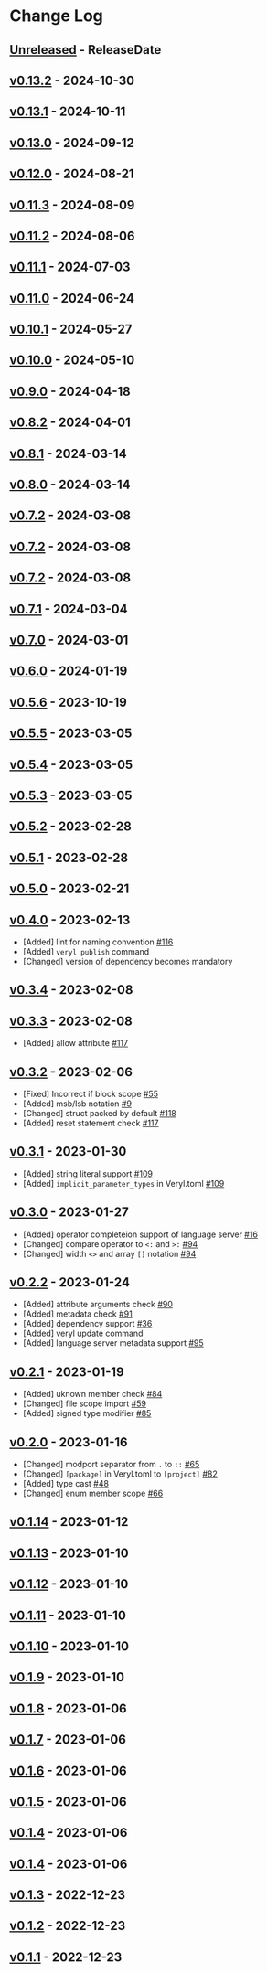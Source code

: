 # Change Log

## [Unreleased](https://github.com/veryl-lang/veryl/compare/v0.13.2...Unreleased) - ReleaseDate

## [v0.13.2](https://github.com/veryl-lang/veryl/compare/v0.13.1...v0.13.2) - 2024-10-30

## [v0.13.1](https://github.com/veryl-lang/veryl/compare/v0.13.0...v0.13.1) - 2024-10-11

## [v0.13.0](https://github.com/veryl-lang/veryl/compare/v0.12.0...v0.13.0) - 2024-09-12

## [v0.12.0](https://github.com/veryl-lang/veryl/compare/v0.11.3...v0.12.0) - 2024-08-21

## [v0.11.3](https://github.com/veryl-lang/veryl/compare/v0.11.2...v0.11.3) - 2024-08-09

## [v0.11.2](https://github.com/veryl-lang/veryl/compare/v0.11.1...v0.11.2) - 2024-08-06

## [v0.11.1](https://github.com/veryl-lang/veryl/compare/v0.11.0...v0.11.1) - 2024-07-03

## [v0.11.0](https://github.com/veryl-lang/veryl/compare/v0.10.1...v0.11.0) - 2024-06-24

## [v0.10.1](https://github.com/veryl-lang/veryl/compare/v0.10.0...v0.10.1) - 2024-05-27

## [v0.10.0](https://github.com/veryl-lang/veryl/compare/v0.9.0...v0.10.0) - 2024-05-10

## [v0.9.0](https://github.com/veryl-lang/veryl/compare/v0.8.2...v0.9.0) - 2024-04-18

## [v0.8.2](https://github.com/veryl-lang/veryl/compare/v0.8.1...v0.8.2) - 2024-04-01

## [v0.8.1](https://github.com/veryl-lang/veryl/compare/v0.8.0...v0.8.1) - 2024-03-14

## [v0.8.0](https://github.com/veryl-lang/veryl/compare/v0.7.2...v0.8.0) - 2024-03-14

## [v0.7.2](https://github.com/veryl-lang/veryl/compare/v0.7.2...v0.7.2) - 2024-03-08

## [v0.7.2](https://github.com/veryl-lang/veryl/compare/v0.7.2...v0.7.2) - 2024-03-08

## [v0.7.2](https://github.com/veryl-lang/veryl/compare/v0.7.1...v0.7.2) - 2024-03-08

## [v0.7.1](https://github.com/veryl-lang/veryl/compare/v0.7.0...v0.7.1) - 2024-03-04

## [v0.7.0](https://github.com/veryl-lang/veryl/compare/v0.6.0...v0.7.0) - 2024-03-01

## [v0.6.0](https://github.com/veryl-lang/veryl/compare/v0.5.6...v0.6.0) - 2024-01-19

## [v0.5.6](https://github.com/veryl-lang/veryl/compare/v0.5.5...v0.5.6) - 2023-10-19

## [v0.5.5](https://github.com/veryl-lang/veryl/compare/v0.5.4...v0.5.5) - 2023-03-05

## [v0.5.4](https://github.com/veryl-lang/veryl/compare/v0.5.3...v0.5.4) - 2023-03-05

## [v0.5.3](https://github.com/veryl-lang/veryl/compare/v0.5.2...v0.5.3) - 2023-03-05

## [v0.5.2](https://github.com/veryl-lang/veryl/compare/v0.5.1...v0.5.2) - 2023-02-28

## [v0.5.1](https://github.com/veryl-lang/veryl/compare/v0.5.0...v0.5.1) - 2023-02-28

## [v0.5.0](https://github.com/veryl-lang/veryl/compare/v0.4.0...v0.5.0) - 2023-02-21

## [v0.4.0](https://github.com/veryl-lang/veryl/compare/v0.3.4...v0.4.0) - 2023-02-13

* [Added] lint for naming convention [#116](https://github.com/veryl-lang/veryl/issues/116)
* [Added] `veryl publish` command
* [Changed] version of dependency becomes mandatory

## [v0.3.4](https://github.com/veryl-lang/veryl/compare/v0.3.3...v0.3.4) - 2023-02-08

## [v0.3.3](https://github.com/veryl-lang/veryl/compare/v0.3.2...v0.3.3) - 2023-02-08

* [Added] allow attribute [#117](https://github.com/veryl-lang/veryl/issues/117)

## [v0.3.2](https://github.com/veryl-lang/veryl/compare/v0.3.1...v0.3.2) - 2023-02-06

* [Fixed] Incorrect if block scope [#55](https://github.com/veryl-lang/veryl/issues/55)
* [Added] msb/lsb notation [#9](https://github.com/veryl-lang/veryl/issues/9)
* [Changed] struct packed by default [#118](https://github.com/veryl-lang/veryl/issues/118)
* [Added] reset statement check [#117](https://github.com/veryl-lang/veryl/issues/117)

## [v0.3.1](https://github.com/veryl-lang/veryl/compare/v0.3.0...v0.3.1) - 2023-01-30

* [Added] string literal support [#109](https://github.com/veryl-lang/veryl/issues/109)
* [Added] `implicit_parameter_types` in Veryl.toml [#109](https://github.com/veryl-lang/veryl/issues/109)

## [v0.3.0](https://github.com/veryl-lang/veryl/compare/v0.2.2...v0.3.0) - 2023-01-27

* [Added] operator completeion support of language server [#16](https://github.com/veryl-lang/veryl/issues/16)
* [Changed] compare operator to `<:` and `>:` [#94](https://github.com/veryl-lang/veryl/issues/94)
* [Changed] width `<>` and array `[]` notation [#94](https://github.com/veryl-lang/veryl/issues/94)

## [v0.2.2](https://github.com/veryl-lang/veryl/compare/v0.2.1...v0.2.2) - 2023-01-24

* [Added] attribute arguments check [#90](https://github.com/veryl-lang/veryl/issues/90)
* [Added] metadata check [#91](https://github.com/veryl-lang/veryl/issues/91)
* [Added] dependency support [#36](https://github.com/veryl-lang/veryl/issues/36)
* [Added] veryl update command
* [Added] language server metadata support [#95](https://github.com/veryl-lang/veryl/issues/95)

## [v0.2.1](https://github.com/veryl-lang/veryl/compare/v0.2.0...v0.2.1) - 2023-01-19

* [Added] uknown member check [#84](https://github.com/veryl-lang/veryl/issues/84)
* [Changed] file scope import [#59](https://github.com/veryl-lang/veryl/issues/59)
* [Added] signed type modifier [#85](https://github.com/veryl-lang/veryl/issues/85)

## [v0.2.0](https://github.com/veryl-lang/veryl/compare/v0.1.14...v0.2.0) - 2023-01-16

* [Changed] modport separator from `.` to `::` [#65](https://github.com/veryl-lang/veryl/issues/65)
* [Changed] `[package]` in Veryl.toml to `[project]` [#82](https://github.com/veryl-lang/veryl/issues/82)
* [Added] type cast [#48](https://github.com/veryl-lang/veryl/issues/48)
* [Changed] enum member scope [#66](https://github.com/veryl-lang/veryl/issues/66)

## [v0.1.14](https://github.com/veryl-lang/veryl/compare/v0.1.13...v0.1.14) - 2023-01-12

## [v0.1.13](https://github.com/veryl-lang/veryl/compare/v0.1.12...v0.1.13) - 2023-01-10

## [v0.1.12](https://github.com/veryl-lang/veryl/compare/v0.1.11...v0.1.12) - 2023-01-10

## [v0.1.11](https://github.com/veryl-lang/veryl/compare/v0.1.10...v0.1.11) - 2023-01-10

## [v0.1.10](https://github.com/veryl-lang/veryl/compare/v0.1.9...v0.1.10) - 2023-01-10

## [v0.1.9](https://github.com/veryl-lang/veryl/compare/v0.1.8...v0.1.9) - 2023-01-10

## [v0.1.8](https://github.com/veryl-lang/veryl/compare/v0.1.7...v0.1.8) - 2023-01-06

## [v0.1.7](https://github.com/veryl-lang/veryl/compare/v0.1.6...v0.1.7) - 2023-01-06

## [v0.1.6](https://github.com/veryl-lang/veryl/compare/v0.1.5...v0.1.6) - 2023-01-06

## [v0.1.5](https://github.com/veryl-lang/veryl/compare/v0.1.4...v0.1.5) - 2023-01-06

## [v0.1.4](https://github.com/veryl-lang/veryl/compare/v0.1.4...v0.1.4) - 2023-01-06

## [v0.1.4](https://github.com/veryl-lang/veryl/compare/v0.1.3...v0.1.4) - 2023-01-06

## [v0.1.3](https://github.com/veryl-lang/veryl/compare/v0.1.2...v0.1.3) - 2022-12-23

## [v0.1.2](https://github.com/veryl-lang/veryl/compare/v0.1.1...v0.1.2) - 2022-12-23

## [v0.1.1](https://github.com/veryl-lang/veryl/compare/v0.1.0...v0.1.1) - 2022-12-23
